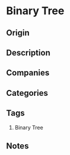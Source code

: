 # Binary Tree

## Origin

## Description

## Companies

## Categories

## Tags

1. Binary Tree

## Notes
